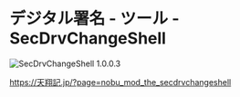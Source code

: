 # デジタル署名 - ツール - SecDrvChangeShell

![SecDrvChangeShell 1.0.0.3](https://img.shields.io/badge/SecDrvChangeShell-1.0.0.3-6479ff.svg)

https://天翔記.jp/?page=nobu_mod_the_secdrvchangeshell